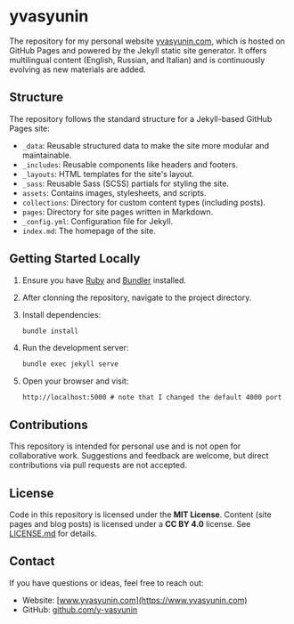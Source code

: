 # yvasyunin

The repository for my personal website [yvasyunin.com](https://www.yvasyunin.com), which is hosted on GitHub Pages and powered by the Jekyll static site generator. It offers multilingual content (English, Russian, and Italian) and is continuously evolving as new materials are added.

## Structure

The repository follows the standard structure for a Jekyll-based GitHub Pages site:

- `_data`: Reusable structured data to make the site more modular and maintainable.
- `_includes`: Reusable components like headers and footers.
- `_layouts`: HTML templates for the site's layout.
- `_sass`: Reusable Sass (SCSS) partials for styling the site.
- `assets`: Contains images, stylesheets, and scripts.
- `collections`: Directory for custom content types (including posts).
- `pages`: Directory for site pages written in Markdown.
- `_config.yml`: Configuration file for Jekyll.
- `index.md`: The homepage of the site.

## Getting Started Locally

1. Ensure you have [Ruby](https://www.ruby-lang.org/en/) and [Bundler](https://bundler.io/) installed.

2. After clonning the repository, navigate to the project directory.

3. Install dependencies:
   ```bash
   bundle install
   ```

4. Run the development server:
   ```bash
   bundle exec jekyll serve
   ```

5. Open your browser and visit:
   ```
   http://localhost:5000 # note that I changed the default 4000 port
   ```

## Contributions

This repository is intended for personal use and is not open for collaborative work. Suggestions and feedback are welcome, but direct contributions via pull requests are not accepted.

## License

Code in this repository is licensed under the **MIT License**. Content (site pages and blog posts) is licensed under a **CC BY 4.0** license. See [LICENSE.md](LICENSE.md) for details.

## Contact

If you have questions or ideas, feel free to reach out:

- Website: [www.yvasyunin.com](https://www.yvasyunin.com)
- GitHub: [github.com/y-vasyunin](https://github.com/y-vasyunin)
